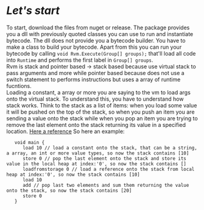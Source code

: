 # ***Let's start***
To start, download the files from nuget or release.
The package provides you a dll with previously quoted classes you can use to run and instantiate bytecode.
The dll does not provide you a bytecode builder. You have to make a class to build your bytecode.
Apart from this you can run your bytecode by calling `void Rvm.Execute(Group[] groups);` that'll load all code into `Runtime` and performs the first label in `Group[] groups`.<br>
Rvm is stack and pointer based -> stack based because use virtual stack to pass arguments and more while pointer based because does not use a switch statement to performs instructions but uses a array of runtime fucntions.<br>
Loading a constant, a array or more you are saying to the vm to load args onto the virtual stack. To understand this, you have to understand how stack works. Think to the stack as a list of items: when you load some value it will be pushed on the top of the stack, so when you push an item you are sending a value onto the stack while when you pop an item you are trying to remove the last element onto the stack returning its value in a specified location. [Here a reference](https://www.cs.cmu.edu/~adamchik/15-121/lectures/Stacks%20and%20Queues/Stacks%20and%20Queues.html)
So here an example:
```
   void main {
      load 10 // load a constant onto the stack, that can be a string, a array, an int or more value types, so now the stack contains [10]
      store 0 // pop the last element onto the stack and store its value in the local heap at index:'0', so now the stack contains []
      loadfromstorage 0 // load a reference onto the stack from local heap at index:'0', so now the stack contains [10]
      load 10
      add // pop last two elements and sum them returning the value onto the stack, so now the stack contains [20]
      store 0
   }
```
